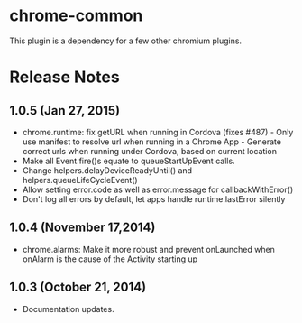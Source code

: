 # chrome-common
This plugin is a dependency for a few other chromium plugins.

# Release Notes

## 1.0.5 (Jan 27, 2015)
* chrome.runtime: fix getURL when running in Cordova (fixes #487) - Only use manifest to resolve url when running in a Chrome App - Generate correct urls when running under Cordova, based on current location
* Make all Event.fire()s equate to queueStartUpEvent calls.
* Change helpers.delayDeviceReadyUntil() and helpers.queueLifeCycleEvent()
* Allow setting error.code as well as error.message for callbackWithError()
* Don't log all errors by default, let apps handle runtime.lastError silently

## 1.0.4 (November 17,2014)
* chrome.alarms: Make it more robust and prevent onLaunched when onAlarm is the cause of the Activity starting up

## 1.0.3 (October 21, 2014)
* Documentation updates.
